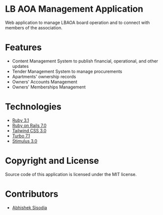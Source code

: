 # LB AOA Management Application  
Web application to manage LBAOA board operation and to connect with members of the association.

# Features
- Content Management System to publish financial, operational, and other updates
- Tender Management System to manage procurements
- Apartments' ownership records
- Owners' Accounts Management
- Owners' Memberships Management

# Technologies
 - [Ruby 3.1](https://www.ruby-lang.org/en/)
 - [Ruby on Rails 7.0](https://rubyonrails.org/)
 - [Tailwind CSS 3.0](https://tailwindcss.com/)
 - [Turbo 7.1](https://turbo.hotwired.dev/)
 - [Stimulus 3.0](https://stimulus.hotwired.dev/)

# Copyright and License
Source code of this application is licensed under the MIT license.

# Contributors
- [Abhishek Sisodia](mailto:dev.abhishek.sisodia@gmail.com)

